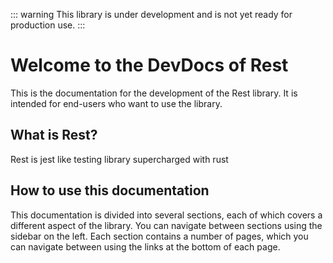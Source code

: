 ::: warning
This library is under development and is not yet ready for production use.
:::

# Welcome to the DevDocs of Rest

This is the documentation for the development of the Rest library. It is intended for end-users who want to use the library.

## What is Rest?

Rest is jest like testing library supercharged with rust

## How to use this documentation

This documentation is divided into several sections, each of which covers a different aspect of the library. You can navigate between sections using the sidebar on the left. Each section contains a number of pages, which you can navigate between using the links at the bottom of each page.
